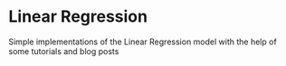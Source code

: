 # Linear Regression

Simple implementations of the Linear Regression model with the help of some tutorials and blog posts
